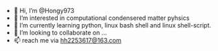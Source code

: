 - 👋 Hi, I’m @Hongy973
- 👀 I’m interested in computational condensered matter pyhsics 
- 🌱 I’m currently learning python, linux bash shell and linux shell-script.
- 💞️ I’m looking to collaborate on ...
- 📫 reach me via hh2253617@163.com 

<!---
Hongy973/Hongy973 is a ✨ special ✨ repository because its `README.md` (this file) appears on your GitHub profile.
You can click the Preview link to take a look at your changes.
--->
